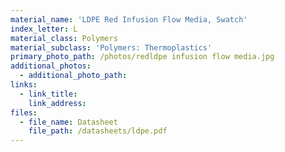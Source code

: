 ```yaml
---
material_name: 'LDPE Red Infusion Flow Media, Swatch'
index_letter: L
material_class: Polymers
material_subclass: 'Polymers: Thermoplastics'
primary_photo_path: /photos/redldpe infusion flow media.jpg
additional_photos:
  - additional_photo_path:
links:
  - link_title:
    link_address:
files:
  - file_name: Datasheet
    file_path: /datasheets/ldpe.pdf
---
```



